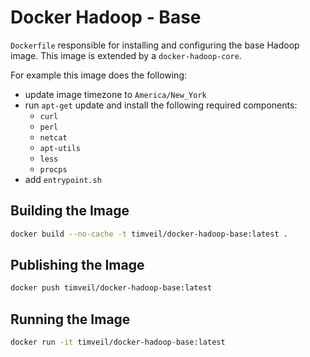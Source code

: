 # Docker Hadoop - Base

`Dockerfile` responsible for installing and configuring the base Hadoop image.  This image is extended by a `docker-hadoop-core`.

For example this image does the following:
* update image timezone to `America/New_York`
* run `apt-get` update and install the following required components:
    * `curl`
    * `perl`
    * `netcat`
    * `apt-utils`
    * `less`
    * `procps`
* add `entrypoint.sh`
    

## Building the Image
```bash
docker build --no-cache -t timveil/docker-hadoop-base:latest .
```

## Publishing the Image
```bash
docker push timveil/docker-hadoop-base:latest
```

## Running the Image
```bash
docker run -it timveil/docker-hadoop-base:latest
```